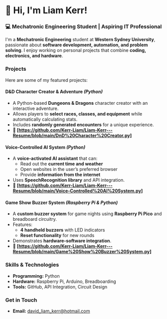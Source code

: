 # 👋 Hi, I'm Liam Kerr!  

### 💻 Mechatronic Engineering Student | Aspiring IT Professional 

I'm a **Mechatronic Engineering** student at **Western Sydney University**, passionate about **software development, automation, and problem solving**. I enjoy working on personal projects that combine **coding, electronics, and hardware**.  

###  Projects  
Here are some of my featured projects:  

####  **D&D Character Creator & Adventure** *(Python)*  
- A Python-based **Dungeons & Dragons** character creator with an interactive adventure.  
- Allows players to **select races, classes, and equipment** while automatically calculating stats.  
- Includes **randomly generated encounters** for a unique experience.  
- **🔗 [https://github.com/Kerr-Liam/Liam-Kerr---Resume/blob/main/DnD%20Character%20Creator.py]**  

####  **Voice-Controlled AI System** *(Python)*  
- A **voice-activated AI assistant** that can:  
  - Read out the **current time and weather**  
  - Open websites in the user’s preferred browser  
  - Provide **information from the internet**  
- Uses **SpeechRecognition library** and API integration.  
- **🔗 [https://github.com/Kerr-Liam/Liam-Kerr---Resume/blob/main/Voice-Controlled%20AI%20System.py]**  

####  **Game Show Buzzer System** *(Raspberry Pi & Python)*  
- A **custom buzzer system** for game nights using **Raspberry Pi Pico** and breadboard circuitry.  
- Features:  
  - **4 handheld buzzers** with LED indicators  
  - **Reset functionality** for new rounds  
- Demonstrates **hardware-software integration**.  
- **🔗 [https://github.com/Kerr-Liam/Liam-Kerr---Resume/blob/main/Game%20Show%20Buzzer%20System.py]**  

###  Skills & Technologies  
- **Programming:** Python 
- **Hardware:** Raspberry Pi, Arduino, Breadboarding  
- **Tools:** GitHub, API Integration, Circuit Design  

###  Get in Touch    
- **Email:** david_liam_kerr@hotmail.com  

